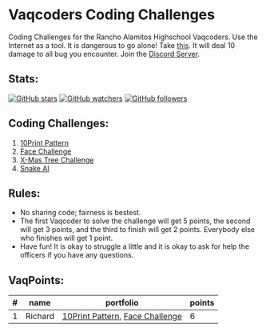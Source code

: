 # Vaqcoders Coding Challenges
Coding Challenges for the Rancho Alamitos Highschool Vaqcoders.
Use the Internet as a tool. It is dangerous to go alone! Take [this](https://vaqcoders.github.io/website/). It will deal 10 damage to all bug you encounter. Join the [Discord Server](https://discord.gg/DcPWdjY).

## Stats:
[![GitHub stars](https://img.shields.io/github/stars/vaqcoders/coding-challenges.svg?style=social&label=Stars)](https://github.com/vaqcoders/coding-challenges)
[![GitHub watchers](https://img.shields.io/github/watchers/vaqcoders/coding-challenges.svg?style=social&label=Watch)](https://github.com/vaqcoders/coding-challenges)
[![GitHub followers](https://img.shields.io/github/followers/vaqcoders.svg?style=social&label=Follow)](https://github.com/vaqcoders)

## Coding Challenges:
1. [10Print Pattern](1/README.md)
1. [Face Challenge](2/README.md)
1. [X-Mas Tree Challenge](3/README.md)
1. [Snake AI](4/README.md)

## Rules:
* No sharing code; fairness is bestest.
* The first Vaqcoder to solve the challenge will get 5 points, the second will get 3 points, and the third to finish will get 2 points. Everybody else who finishes will get 1 point.
* Have fun! It is okay to struggle a little and it is okay to ask for help the officers if you have any questions.

## VaqPoints:

| # | name | portfolio | points |
|---|---|---|---|
| 1 | Richard | [10Print Pattern](https://editor.p5js.org/FileXX44/sketches/BJhJdofTm), [Face Challenge](https://editor.p5js.org/FileXX44/sketches/H1xm3tf67) | 6 |
